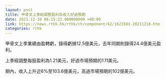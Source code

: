 ```yaml
---
layout: post
title: 甲骨文上季經調整盈利及收入好過預期
date: 2021-12-10 06:15:22.000000000 +08:00
link: https://news.rthk.hk/rthk/ch/component/k2/1623583-20211210.htm
categories: rthk
---
```


甲骨文上季業績由盈轉虧，錄得虧損12.5億美元，去年同期則錄得24.4億美元盈利。

上季經調整每股盈利為1.21美元，好過市場預期的1.11美元。

期內，收入上升近6%至103.6億美元，高過市場預期的102億美元。
